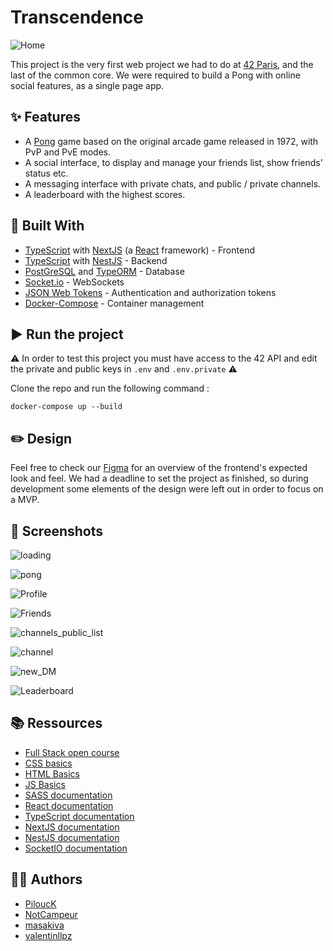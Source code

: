 # Transcendence

![Home](images/home.png)

This project is the very first web project we had to do at [42 Paris](https://42.fr/en/homepage/), and the last of the common core. We were required to build a Pong with online social features, as a single page app.

## ✨ Features

- A [Pong](https://en.wikipedia.org/wiki/Pong) game based on the original arcade game released in 1972, with PvP and PvE modes.
- A social interface, to display and manage your friends list, show friends' status etc.
- A messaging interface with private chats, and public / private channels.
- A leaderboard with the highest scores.

## 🧰 Built With

* [TypeScript](https://www.typescriptlang.org/) with [NextJS](https://nextjs.org/) (a [React](https://reactjs.org/) framework) - Frontend
* [TypeScript](https://www.typescriptlang.org/) with [NestJS](https://nestjs.com/) - Backend
* [PostGreSQL](https://www.postgresql.org/) and [TypeORM](https://typeorm.io/) - Database
* [Socket.io](https://socket.io/) - WebSockets
* [JSON Web Tokens](https://jwt.io/) - Authentication and authorization tokens
* [Docker-Compose](https://www.docker.com/) - Container management

## ▶️ Run the project

⚠️ In order to test this project you must have access to the 42 API and edit the private and public keys in `.env` and `.env.private` ⚠️

Clone the repo and run the following command :

```
docker-compose up --build
```

## ✏️ Design

Feel free to check our [Figma](https://www.figma.com/file/MmD9qKHpindbJGGaRwnkGh/Transcendance_final?node-id=0%3A1) for an overview of the frontend's expected look and feel.
We had a deadline to set the project as finished, so during development some elements of the design were left out in order to focus on a MVP.

## 📸 Screenshots

![loading](images/loading.png)

![pong](images/pong.png)

![Profile](images/profile.png)

![Friends](images/friends.png)

![channels_public_list](images/channels_public_list.png)

![channel](images/channel.png)

![new_DM](images/new_DM.png)

![Leaderboard](images/Leaderboard.png)


## 📚 Ressources

- [Full Stack open course](https://fullstackopen.com/en/)
- [CSS basics](https://developer.mozilla.org/fr/docs/Learn/Getting_started_with_the_web/CSS_basics)
- [HTML Basics](https://developer.mozilla.org/en-US/docs/Learn/Getting_started_with_the_web/HTML_basics)
- [JS Basics](https://developer.mozilla.org/en-US/docs/Web/JavaScript/A_re-introduction_to_JavaScript)
- [SASS documentation](https://sass-lang.com/guide)
- [React documentation](https://reactjs.org/docs/getting-started.html)
- [TypeScript documentation](https://www.typescriptlang.org/docs/)
- [NextJS documentation](https://nextjs.org/docs)
- [NestJS documentation](https://docs.nestjs.com/)
- [SocketIO documentation](https://socket.io/fr/get-started/chat)

## 👨‍💻 Authors

* [PiloucK](https://github.com/PiloucK/)
* [NotCampeur](https://github.com/NotCampeur)
* [masakiva](https://github.com/masakiva)
* [valentinllpz](https://github.com/valentinllpz)
